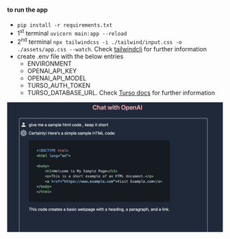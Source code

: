 #### to run the app
- ```pip install -r requirements.txt```
- 1<sup>st</sup> terminal ```uvicorn main:app --reload```
- 2<sup>nd</sup> terminal ```npx tailwindcss -i ./tailwind/input.css -o ./assets/app.css --watch```. Check [tailwindcli](https://tailwindcss.com/docs/installation) for further information      
- create .env file with the below entries
    - ENVIRONMENT
    - OPENAI_API_KEY
    - OPENAI_API_MODEL
    - TURSO_AUTH_TOKEN
    - TURSO_DATABASE_URL. Check [Turso docs](https://docs.turso.tech/sdk/python/quickstart) for further information

![image](https://github.com/gouthamrangarajan/python/blob/main/fasthtml_openai/screenshot.png)

